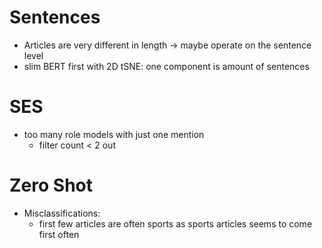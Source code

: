 # Sentences
- Articles are very different in length -> maybe operate on the sentence level
- slim BERT first with 2D tSNE: one component is amount of sentences

# SES
- too many role models with just one mention
    - filter count < 2 out

# Zero Shot
- Misclassifications:
    - first few articles are often sports as sports articles seems to come first often